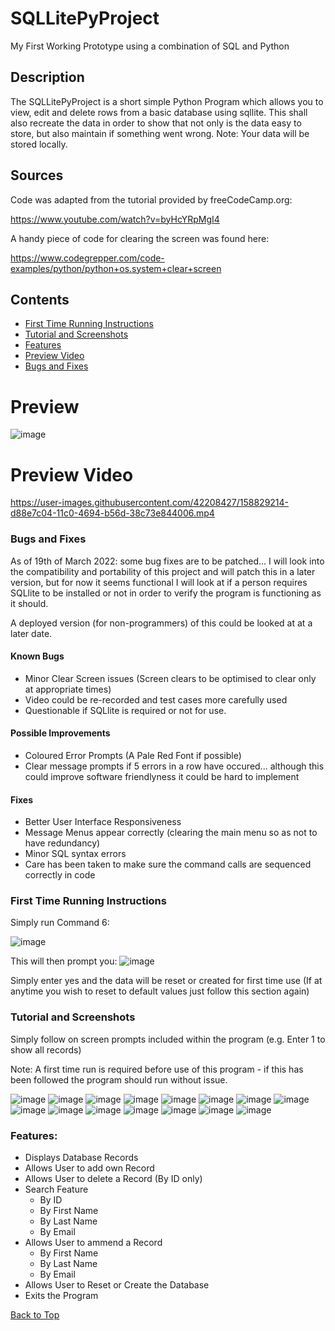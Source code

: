 # SQLLitePyProject
My First Working Prototype using a combination of SQL and Python

## Description

The SQLLitePyProject is a short simple Python Program which allows you to view, edit and delete rows from a basic database using sqllite. 
This shall also recreate the data in order to show that not only is the data easy to store, but also maintain if something went wrong.
Note: Your data will be stored locally.

## Sources

Code was adapted from the tutorial provided by freeCodeCamp.org: 

https://www.youtube.com/watch?v=byHcYRpMgI4

A handy piece of code for clearing the screen was found here: 

https://www.codegrepper.com/code-examples/python/python+os.system+clear+screen

## Contents

- [First Time Running Instructions](#First-Time-Running-Instructions)
- [Tutorial and Screenshots](#Tutorial-and-Screenshots)
- [Features](#Features)
- [Preview Video](#Preview-Video)
- [Bugs and Fixes](#Bugs-and-Fixes)

# Preview
![image](https://user-images.githubusercontent.com/42208427/158641965-20c6db41-4247-4cb5-b1a5-72ea08565b5b.png)

# Preview Video
https://user-images.githubusercontent.com/42208427/158829214-d88e7c04-11c0-4694-b56d-38c73e844006.mp4

### Bugs and Fixes

As of 19th of March 2022: some bug fixes are to be patched... I will look into the compatibility and portability of this project and will patch this in a later version, but for now it seems functional I will look at if a person requires SQLlite to be installed or not in order to verify the program is functioning as it should.

A deployed version (for non-programmers) of this could be looked at at a later date.

#### Known Bugs

- Minor Clear Screen issues (Screen clears to be optimised to clear only at appropriate times)
- Video could be re-recorded and test cases more carefully used
- Questionable if SQLlite is required or not for use.

#### Possible Improvements

- Coloured Error Prompts (A Pale Red Font if possible)
- Clear message prompts if 5 errors in a row have occured... although this could improve software friendlyness it could be hard to implement

#### Fixes
- Better User Interface Responsiveness
- Message Menus appear correctly (clearing the main menu so as not to have redundancy)
- Minor SQL syntax errors
- Care has been taken to make sure the command calls are sequenced correctly in code

### First Time Running Instructions

Simply run Command 6:

![image](https://user-images.githubusercontent.com/42208427/158633701-7222b7d7-1420-4890-a1d1-6e9f2c33a973.png)

This will then prompt you:
![image](https://user-images.githubusercontent.com/42208427/158633908-ad62a8e6-9143-4038-8373-c9e88f49ee32.png)

Simply enter yes and the data will be reset or created for first time use (If at anytime you wish to reset to default values just follow this section again)

### Tutorial and Screenshots

Simply follow on screen prompts included within the program (e.g. Enter 1 to show all records)

Note: A first time run is required before use of this program - if this has been followed the program should run without issue.

![image](https://user-images.githubusercontent.com/42208427/158637412-a8b5a312-1542-450b-905d-e18f7f54f989.png)
![image](https://user-images.githubusercontent.com/42208427/158637568-17162415-eb16-4276-ab17-cbb942519604.png)
![image](https://user-images.githubusercontent.com/42208427/158637621-f1022f72-d53d-4e7b-b7b1-dcb418ad3dde.png)
![image](https://user-images.githubusercontent.com/42208427/158637778-8c01c54b-5fba-4ead-974c-4a4666e63584.png)
![image](https://user-images.githubusercontent.com/42208427/158637839-21118ab8-f9e1-4f16-9fc1-b1f00f7ee5c7.png)
![image](https://user-images.githubusercontent.com/42208427/158637918-3b738cd8-e46e-4d06-b497-acbb77086a70.png)
![image](https://user-images.githubusercontent.com/42208427/158638055-0978e11c-6abf-4793-9ba2-0c265129516c.png)
![image](https://user-images.githubusercontent.com/42208427/158638148-85adcd3d-6243-47c6-940d-27c7528c6079.png)
![image](https://user-images.githubusercontent.com/42208427/158638287-b87b07f5-0e17-4665-ab00-c2499c1bec71.png)
![image](https://user-images.githubusercontent.com/42208427/158638354-57146894-de38-43b3-a566-66d75faf0b33.png)
![image](https://user-images.githubusercontent.com/42208427/158638949-6e588451-4e1c-4ea2-9120-50588acc37f4.png)
![image](https://user-images.githubusercontent.com/42208427/158639282-b42ccc9c-5fff-4995-a590-955aa6c9e89c.png)
![image](https://user-images.githubusercontent.com/42208427/158640422-e4fb88f4-4334-45cc-b7ba-1f5e8c49cb60.png)
![image](https://user-images.githubusercontent.com/42208427/158640539-591f7abf-552f-48a6-b98c-70f262a344cc.png)
![image](https://user-images.githubusercontent.com/42208427/158640605-48f82811-821b-461d-9c6e-1b6c1f3d4545.png)

### Features:
- Displays Database Records
- Allows User to add own Record
- Allows User to delete a Record (By ID only)
- Search Feature
  - By ID
  - By First Name
  - By Last Name
  - By Email
- Allows User to ammend a Record
  - By First Name
  - By Last Name
  - By Email
- Allows User to Reset or Create the Database
- Exits the Program

[Back to Top](#SQLLitePyProject)
